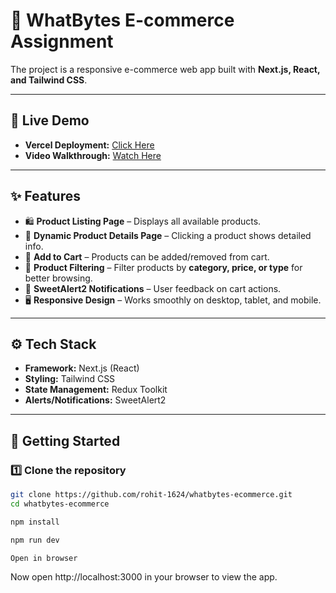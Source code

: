 # 🛒 WhatBytes E-commerce Assignment

The project is a responsive e-commerce web app built with **Next.js, React, and Tailwind CSS**.

---

## 🔗 Live Demo
- **Vercel Deployment:** [Click Here](https://whatbytes-ecommerce-nine.vercel.app/)  
- **Video Walkthrough:** [Watch Here](https://drive.google.com/file/d/1vaAib5JDnXGcttbCik_Rg4v7lz6rm-zn/view)  

---

## ✨ Features
- 🛍️ **Product Listing Page** – Displays all available products.  
- 📄 **Dynamic Product Details Page** – Clicking a product shows detailed info.  
- 🛒 **Add to Cart** – Products can be added/removed from cart.
- 🔎 **Product Filtering** – Filter products by **category, price, or type** for better browsing.  
- 🔔 **SweetAlert2 Notifications** – User feedback on cart actions.  
- 🖥️ **Responsive Design** – Works smoothly on desktop, tablet, and mobile.  

---

## ⚙️ Tech Stack
- **Framework:** Next.js (React)  
- **Styling:** Tailwind CSS  
- **State Management:** Redux Toolkit  
- **Alerts/Notifications:** SweetAlert2  

---

## 🚀 Getting Started

### 1️⃣ Clone the repository
```bash
git clone https://github.com/rohit-1624/whatbytes-ecommerce.git
cd whatbytes-ecommerce

npm install

npm run dev

Open in browser
```
Now open http://localhost:3000
 in your browser to view the app.
